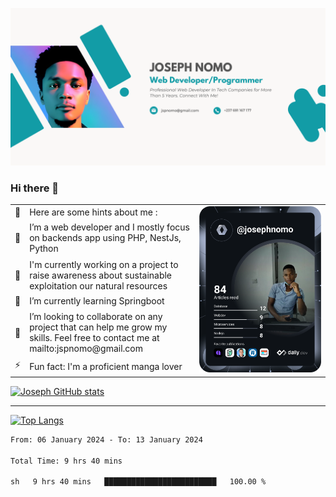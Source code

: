 ![Banner of my profile!](/Joseph_NOMO_NEW.png "Banner")

### Hi there 👋

<!--- | --  | 👋  | Here are some hints about me :                                                                                                 | <td rowspan=6><img src="/devcard.svg" width="400" alt="Joseph NOMO's Dev Card"/></td> |
| --- | --- | ------------------------------------------------------------------------------------------------------------------------------ | ------------------------------------------------------------------------------------- |
| --  | 🔭  | I’m a web developer and I mostly focus on backends app using PHP, NestJs, Python                                               |
| --  | 🦁  | I'm currently working on a project to raise awareness about sustainable exploitation our natural resources                     |
| --  | 🌱  | I’m currently learning Springboot                                                                                              |
| --  | 👯  | I’m looking to collaborate on any project that can help me grow my skills. Feel free to contact me at mailto:jspnomo@gmail.com |
| --  | ⚡  | Fun fact: I'm a proficient manga lover                                                                                         |
--->

<table>
    <tr>
        <td width="1%">👋</td>
        <td width="55%">Here are some hints about me :</td>
        <td rowspan=6 width="44%"><img src="/devcard.svg" width="400" alt="Joseph NOMO's Dev Card"/></td>
    </tr>
    <tr>
        <td>🔭</td>
        <td>I’m a web developer and I mostly focus on backends app using PHP, NestJs, Python</td>
    </tr>
    <tr>
        <td>🦁</td>
        <td>I'm currently working on a project to raise awareness about sustainable exploitation our natural resources</td>
    </tr>
    <tr>
        <td>🌱</td>
        <td>I’m currently learning Springboot</td>
    </tr>
    <tr>
        <td>👯</td>
        <td>I’m looking to collaborate on any project that can help me grow my skills. Feel free to contact me at mailto:jspnomo@gmail.com</td>
    </tr>
    <tr>
        <td>⚡</td>
        <td>Fun fact: I'm a proficient manga lover</td>
    </tr>

</table>

[![Joseph GitHub stats](https://github-readme-stats-seven-sigma-53.vercel.app/api?username=Jspascal)](https://github.com/Jspascal/github-readme-stats)

---

[![Top Langs](https://github-readme-stats-seven-sigma-53.vercel.app/api/top-langs/?username=Jspascal&layout=compact)](https://github.com/Jspascal/github-readme-stats)

<!--START_SECTION:waka-->

```txt
From: 06 January 2024 - To: 13 January 2024

Total Time: 9 hrs 40 mins

sh   9 hrs 40 mins   █████████████████████████   100.00 %
```

<!--END_SECTION:waka-->
